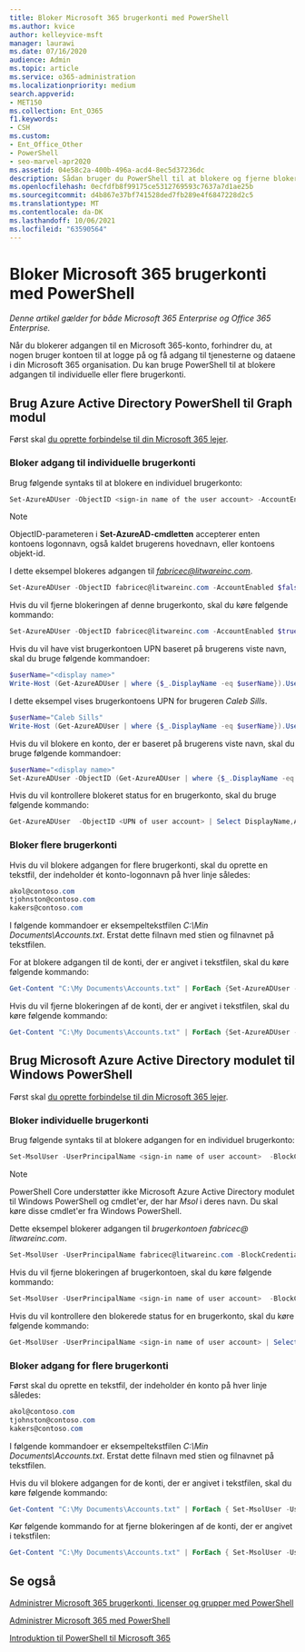 ```yaml
---
title: Bloker Microsoft 365 brugerkonti med PowerShell
ms.author: kvice
author: kelleyvice-msft
manager: laurawi
ms.date: 07/16/2020
audience: Admin
ms.topic: article
ms.service: o365-administration
ms.localizationpriority: medium
search.appverid:
- MET150
ms.collection: Ent_O365
f1.keywords:
- CSH
ms.custom:
- Ent_Office_Other
- PowerShell
- seo-marvel-apr2020
ms.assetid: 04e58c2a-400b-496a-acd4-8ec5d37236dc
description: Sådan bruger du PowerShell til at blokere og fjerne blokeringen af adgang til Microsoft 365-konti.
ms.openlocfilehash: 0ecfdfb8f99175ce5312769593c7637a7d1ae25b
ms.sourcegitcommit: d4b867e37bf741528ded7fb289e4f6847228d2c5
ms.translationtype: MT
ms.contentlocale: da-DK
ms.lasthandoff: 10/06/2021
ms.locfileid: "63590564"
---
```

# <a name="block-microsoft-365-user-accounts-with-powershell"></a>Bloker Microsoft 365 brugerkonti med PowerShell

*Denne artikel gælder for både Microsoft 365 Enterprise og Office 365 Enterprise.*

Når du blokerer adgangen til en Microsoft 365-konto, forhindrer du, at nogen bruger kontoen til at logge på og få adgang til tjenesterne og dataene i din Microsoft 365 organisation. Du kan bruge PowerShell til at blokere adgangen til individuelle eller flere brugerkonti.

## <a name="use-the-azure-active-directory-powershell-for-graph-module"></a>Brug Azure Active Directory PowerShell til Graph modul

Først skal [du oprette forbindelse til din Microsoft 365 lejer](connect-to-microsoft-365-powershell.md#connect-with-the-azure-active-directory-powershell-for-graph-module).

### <a name="block-access-to-individual-user-accounts"></a>Bloker adgang til individuelle brugerkonti

Brug følgende syntaks til at blokere en individuel brugerkonto:

```powershell
Set-AzureADUser -ObjectID <sign-in name of the user account> -AccountEnabled $false
```

> [!NOTE]
> ObjectID-parameteren i **Set-AzureAD-cmdletten** accepterer enten kontoens logonnavn, også kaldet brugerens hovednavn, eller kontoens objekt-id.

I dette eksempel blokeres adgangen til *fabricec@litwareinc.com*.

```powershell
Set-AzureADUser -ObjectID fabricec@litwareinc.com -AccountEnabled $false
```

Hvis du vil fjerne blokeringen af denne brugerkonto, skal du køre følgende kommando:

```powershell
Set-AzureADUser -ObjectID fabricec@litwareinc.com -AccountEnabled $true
```

Hvis du vil have vist brugerkontoen UPN baseret på brugerens viste navn, skal du bruge følgende kommandoer:

```powershell
$userName="<display name>"
Write-Host (Get-AzureADUser | where {$_.DisplayName -eq $userName}).UserPrincipalName

```

I dette eksempel vises brugerkontoens UPN for brugeren  *Caleb Sills*.

```powershell
$userName="Caleb Sills"
Write-Host (Get-AzureADUser | where {$_.DisplayName -eq $userName}).UserPrincipalName
```

Hvis du vil blokere en konto, der er baseret på brugerens viste navn, skal du bruge følgende kommandoer:

```powershell
$userName="<display name>"
Set-AzureADUser -ObjectID (Get-AzureADUser | where {$_.DisplayName -eq $userName}).UserPrincipalName -AccountEnabled $false

```

Hvis du vil kontrollere blokeret status for en brugerkonto, skal du bruge følgende kommando:

```powershell
Get-AzureADUser  -ObjectID <UPN of user account> | Select DisplayName,AccountEnabled
```

### <a name="block-multiple-user-accounts"></a>Bloker flere brugerkonti

Hvis du vil blokere adgangen for flere brugerkonti, skal du oprette en tekstfil, der indeholder ét konto-logonnavn på hver linje således:

  ```powershell
akol@contoso.com
tjohnston@contoso.com
kakers@contoso.com
  ```

I følgende kommandoer er eksempeltekstfilen *C:\Min Documents\Accounts.txt*. Erstat dette filnavn med stien og filnavnet på tekstfilen.

For at blokere adgangen til de konti, der er angivet i tekstfilen, skal du køre følgende kommando:

```powershell
Get-Content "C:\My Documents\Accounts.txt" | ForEach {Set-AzureADUser -ObjectID $_ -AccountEnabled $false}
```

Hvis du vil fjerne blokeringen af de konti, der er angivet i tekstfilen, skal du køre følgende kommando:

```powershell
Get-Content "C:\My Documents\Accounts.txt" | ForEach {Set-AzureADUser -ObjectID $_ -AccountEnabled $true}
```

## <a name="use-the-microsoft-azure-active-directory-module-for-windows-powershell"></a>Brug Microsoft Azure Active Directory modulet til Windows PowerShell

Først skal [du oprette forbindelse til din Microsoft 365 lejer](connect-to-microsoft-365-powershell.md#connect-with-the-microsoft-azure-active-directory-module-for-windows-powershell).

### <a name="block-individual-user-accounts"></a>Bloker individuelle brugerkonti

Brug følgende syntaks til at blokere adgangen for en individuel brugerkonto:

```powershell
Set-MsolUser -UserPrincipalName <sign-in name of user account>  -BlockCredential $true
```

>[!Note]
>PowerShell Core understøtter ikke Microsoft Azure Active Directory modulet til Windows PowerShell og cmdlet'er, der har *Msol* i deres navn. Du skal køre disse cmdlet'er fra Windows PowerShell.

Dette eksempel blokerer adgangen til *brugerkontoen fabricec\@ litwareinc.com*.

```powershell
Set-MsolUser -UserPrincipalName fabricec@litwareinc.com -BlockCredential $true
```

Hvis du vil fjerne blokeringen af brugerkontoen, skal du køre følgende kommando:

```powershell
Set-MsolUser -UserPrincipalName <sign-in name of user account>  -BlockCredential $false
```

Hvis du vil kontrollere den blokerede status for en brugerkonto, skal du køre følgende kommando:

```powershell
Get-MsolUser -UserPrincipalName <sign-in name of user account> | Select DisplayName,BlockCredential
```

### <a name="block-access-for-multiple-user-accounts"></a>Bloker adgang for flere brugerkonti

Først skal du oprette en tekstfil, der indeholder én konto på hver linje således:

```powershell
akol@contoso.com
tjohnston@contoso.com
kakers@contoso.com
```

I følgende kommandoer er eksempeltekstfilen *C:\Min Documents\Accounts.txt*. Erstat dette filnavn med stien og filnavnet på tekstfilen.

Hvis du vil blokere adgangen for de konti, der er angivet i tekstfilen, skal du køre følgende kommando:

  ```powershell
  Get-Content "C:\My Documents\Accounts.txt" | ForEach { Set-MsolUser -UserPrincipalName $_ -BlockCredential $true }
  ```
Kør følgende kommando for at fjerne blokeringen af de konti, der er angivet i tekstfilen:

  ```powershell
  Get-Content "C:\My Documents\Accounts.txt" | ForEach { Set-MsolUser -UserPrincipalName $_ -BlockCredential $false }
  ```

## <a name="see-also"></a>Se også

[Administrer Microsoft 365 brugerkonti, licenser og grupper med PowerShell](manage-user-accounts-and-licenses-with-microsoft-365-powershell.md)

[Administrer Microsoft 365 med PowerShell](manage-microsoft-365-with-microsoft-365-powershell.md)

[Introduktion til PowerShell til Microsoft 365](getting-started-with-microsoft-365-powershell.md)
